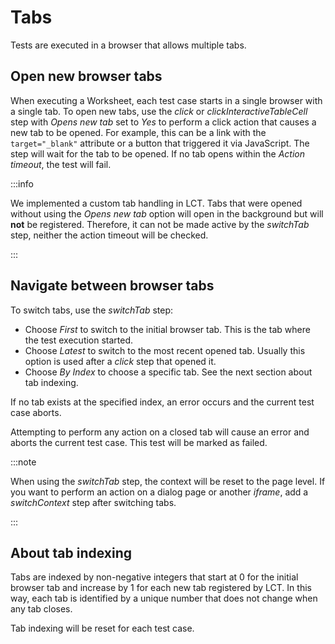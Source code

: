 # Tabs

Tests are executed in a browser that allows multiple tabs.

## Open new browser tabs

When executing a Worksheet, each test case starts in a single browser with a single tab.
To open new tabs, use the _click_ or _clickInteractiveTableCell_ step with _Opens new tab_ set to _Yes_ to perform a click action that causes a new tab to be opened.
For example, this can be a link with the `target="_blank"` attribute or a button that triggered it via JavaScript.
The step will wait for the tab to be opened.
If no tab opens within the _Action timeout_, the test will fail.

:::info

We implemented a custom tab handling in LCT.
Tabs that were opened without using the _Opens new tab_ option will open in the background but will **not** be registered.
Therefore, it can not be made active by the _switchTab_ step, neither the action timeout will be checked.

:::

## Navigate between browser tabs

To switch tabs, use the _switchTab_ step:

-   Choose _First_ to switch to the initial browser tab. This is the tab where the test execution started.
-   Choose _Latest_ to switch to the most recent opened tab. Usually this option is used after a _click_ step that opened it.
-   Choose _By Index_ to choose a specific tab. See the next section about tab indexing.

If no tab exists at the specified index, an error occurs and the current test case aborts.

Attempting to perform any action on a closed tab will cause an error and aborts the current test case.
This test will be marked as failed.

:::note

When using the _switchTab_ step, the context will be reset to the page level.
If you want to perform an action on a dialog page or another _iframe_, add a _switchContext_ step after switching tabs.

:::

## About tab indexing

Tabs are indexed by non-negative integers that start at 0 for the initial browser tab and increase by 1 for each new tab registered by LCT.
In this way, each tab is identified by a unique number that does not change when any tab closes.

Tab indexing will be reset for each test case.
